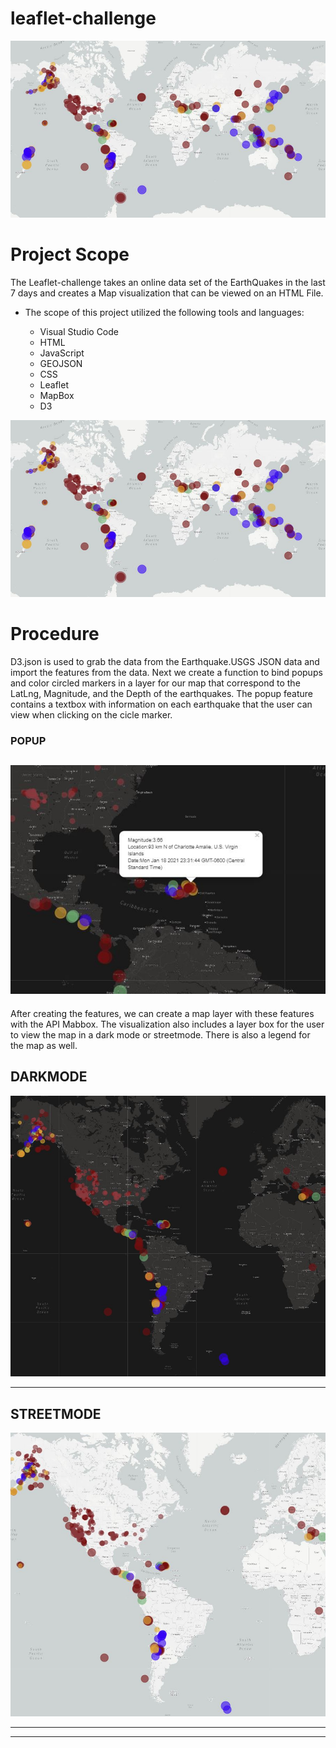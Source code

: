 # leaflet-challenge

![map](https://raw.githubusercontent.com/Cosette3737/leaflet-challenge/main/leaflet-step1/Capture.JPG)


# Project Scope
The Leaflet-challenge takes an online data set of the EarthQuakes in the last 7 days and creates a Map visualization that can be viewed on an HTML File.  

* The scope of this project utilized the following tools and languages:
   
   - Visual Studio Code
    - HTML
    - JavaScript
    - GEOJSON
    - CSS
    - Leaflet
    - MapBox
    - D3
 
 
 ![dashboard](https://raw.githubusercontent.com/Cosette3737/leaflet-challenge/main/leaflet-step1/capture.JPG)
 
# Procedure #
D3.json is used to grab the data from the Earthquake.USGS JSON data and import the features from the data.  Next we create a function to bind popups and color circled markers in a layer for our map that correspond to the LatLng, Magnitude, and the Depth of the earthquakes. The popup feature contains a textbox with information on each earthquake that the user can view when clicking on the cicle marker.

### POPUP ###
![STREETMAP](https://raw.githubusercontent.com/Cosette3737/leaflet-challenge/main/leaflet-step1/popup.JPG)
---------------------------------------------------------------------------------------------------------------------------------------------------------------------------------


After creating the features, we can create a map layer with these features with the API Mabbox. The visualization also includes a layer box for the user to view the map in a dark mode or streetmode.   There is also a legend for the map as well. 

## DARKMODE ##
![DARKMODE](https://raw.githubusercontent.com/Cosette3737/leaflet-challenge/main/leaflet-step1/darkview.JPG)


------------------------------------------------------------------------------------------------------------------------------------------------------------------------------------
## STREETMODE ##
![STREETMAP](https://raw.githubusercontent.com/Cosette3737/leaflet-challenge/main/leaflet-step1/lightmap.JPG)


---------------------------------------------------------------------------------------------------------------------------------------------------------------------------------

---------------------------------------------------------------------------------------------------------------------------------------------------------------------------------
